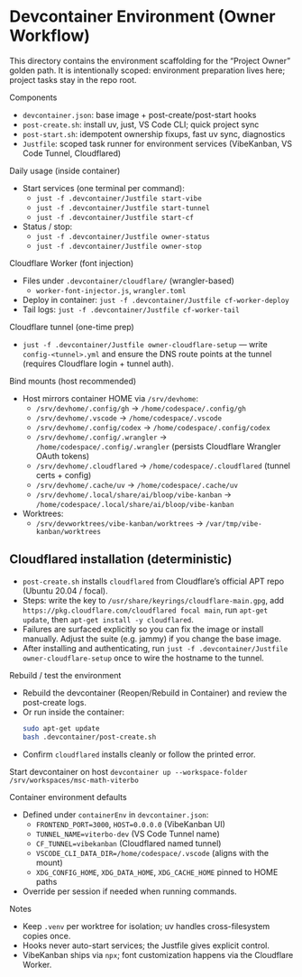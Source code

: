 # Devcontainer Environment (Owner Workflow)

This directory contains the environment scaffolding for the “Project Owner” golden path. It is intentionally scoped: environment preparation lives here; project tasks stay in the repo root.

Components
- `devcontainer.json`: base image + post-create/post-start hooks
- `post-create.sh`: install uv, just, VS Code CLI; quick project sync
- `post-start.sh`: idempotent ownership fixups, fast uv sync, diagnostics
- `Justfile`: scoped task runner for environment services (VibeKanban, VS Code Tunnel, Cloudflared)

Daily usage (inside container)
- Start services (one terminal per command):
  - `just -f .devcontainer/Justfile start-vibe`
  - `just -f .devcontainer/Justfile start-tunnel`
  - `just -f .devcontainer/Justfile start-cf`
- Status / stop:
  - `just -f .devcontainer/Justfile owner-status`
  - `just -f .devcontainer/Justfile owner-stop`

Cloudflare Worker (font injection)
- Files under `.devcontainer/cloudflare/` (wrangler-based)
  - `worker-font-injector.js`, `wrangler.toml`
- Deploy in container: `just -f .devcontainer/Justfile cf-worker-deploy`
- Tail logs: `just -f .devcontainer/Justfile cf-worker-tail`

Cloudflare tunnel (one-time prep)
- `just -f .devcontainer/Justfile owner-cloudflare-setup` — write `config-<tunnel>.yml` and ensure the DNS route points at the tunnel (requires Cloudflare login + tunnel auth).

Bind mounts (host recommended)
- Host mirrors container HOME via `/srv/devhome`:
  - `/srv/devhome/.config/gh` → `/home/codespace/.config/gh`
  - `/srv/devhome/.vscode` → `/home/codespace/.vscode`
  - `/srv/devhome/.config/codex` → `/home/codespace/.config/codex`
  - `/srv/devhome/.config/.wrangler` → `/home/codespace/.config/.wrangler` (persists Cloudflare Wrangler OAuth tokens)
  - `/srv/devhome/.cloudflared` → `/home/codespace/.cloudflared` (tunnel certs + config)
  - `/srv/devhome/.cache/uv` → `/home/codespace/.cache/uv`
  - `/srv/devhome/.local/share/ai/bloop/vibe-kanban` → `/home/codespace/.local/share/ai/bloop/vibe-kanban`
- Worktrees:
  - `/srv/devworktrees/vibe-kanban/worktrees` → `/var/tmp/vibe-kanban/worktrees`

Cloudflared installation (deterministic)
---------------------------------------
- `post-create.sh` installs `cloudflared` from Cloudflare’s official APT repo (Ubuntu 20.04 / focal).
- Steps: write the key to `/usr/share/keyrings/cloudflare-main.gpg`, add `https://pkg.cloudflare.com/cloudflared focal main`, run `apt-get update`, then `apt-get install -y cloudflared`.
- Failures are surfaced explicitly so you can fix the image or install manually. Adjust the suite (e.g. jammy) if you change the base image.
- After installing and authenticating, run `just -f .devcontainer/Justfile owner-cloudflare-setup` once to wire the hostname to the tunnel.

Rebuild / test the environment
- Rebuild the devcontainer (Reopen/Rebuild in Container) and review the post-create logs.
- Or run inside the container:
  ```bash
  sudo apt-get update
  bash .devcontainer/post-create.sh
  ```
- Confirm `cloudflared` installs cleanly or follow the printed error.

Start devcontainer on host
`devcontainer up --workspace-folder /srv/workspaces/msc-math-viterbo`

Container environment defaults
- Defined under `containerEnv` in `devcontainer.json`:
  - `FRONTEND_PORT=3000`, `HOST=0.0.0.0` (VibeKanban UI)
  - `TUNNEL_NAME=viterbo-dev` (VS Code Tunnel name)
  - `CF_TUNNEL=vibekanban` (Cloudflared named tunnel)
  - `VSCODE_CLI_DATA_DIR=/home/codespace/.vscode` (aligns with the mount)
  - `XDG_CONFIG_HOME`, `XDG_DATA_HOME`, `XDG_CACHE_HOME` pinned to HOME paths
- Override per session if needed when running commands.

Notes
- Keep `.venv` per worktree for isolation; uv handles cross-filesystem copies once.
- Hooks never auto-start services; the Justfile gives explicit control.
- VibeKanban ships via `npx`; font customization happens via the Cloudflare Worker.
